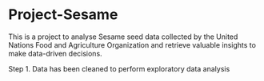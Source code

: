 # Project-Sesame

This is a project to analyse Sesame seed data collected by the United Nations Food and Agriculture Organization and retrieve valuable insights to make data-driven decisions.

Step 1. Data has been cleaned to perform exploratory data analysis